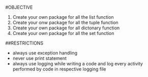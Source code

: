 #OBJECTIVE

1. Create your own package for all the list function
2. Create your onw package for all the tuple function
3. Create your own package for all dictonary function
4. Create your own package for all the set function

##RESTRICTIONS
* always use exception handling
* never use print statement
* always use logging while writing a code and log every activity performed by code in respective logging file